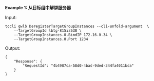**Example 1: 从目标组中解绑服务器**



Input: 

```
tccli gwlb DeregisterTargetGroupInstances --cli-unfold-argument  \
    --TargetGroupId lbtg-815iz538 \
    --TargetGroupInstances.0.BindIP 172.16.0.34 \
    --TargetGroupInstances.0.Port 1234
```

Output: 
```
{
    "Response": {
        "RequestId": "4b4987ca-58d0-4bad-9ded-344fa4011bda"
    }
}
```

